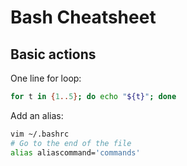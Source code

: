# Bash Cheatsheet

## Basic actions

One line for loop:

```bash
for t in {1..5}; do echo "${t}"; done
```

Add an alias:

```bash
vim ~/.bashrc
# Go to the end of the file
alias aliascommand='commands'
```
